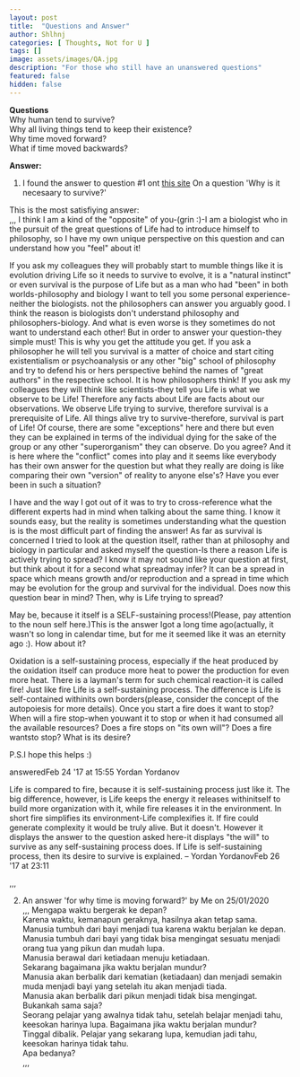 ```yaml
---
layout: post
title:  "Questions and Answer"
author: Shlhnj
categories: [ Thoughts, Not for U ]
tags: []
image: assets/images/QA.jpg
description: "For those who still have an unanswered questions"
featured: false
hidden: false
---
```


**Questions** <br>
Why human tend to survive? <br>
Why all living things tend to keep their existence? <br>
Why time moved forward? <br>
What if time moved backwards? <br>

**Answer:**<br>
1. I found the answer to question #1 ont [this site](https://philosophy.stackexchange.com/questions/15596/why-is-it-necessary-to-survive?newreg=c3f02f22f46c48e28ef6379ba6438177)
On a question 'Why is it necesaary to survive?'

This is the most satisfiying answer: <br>
,,,
I think I am a kind of the "opposite" of you-(grin :)-I am a biologist who in the pursuit of the great questions of Life had to introduce himself to philosophy, so I have my own unique perspective on this question and can understand how you "feel" about it!

If you ask my colleagues they will probably start to mumble things like it is evolution driving Life so it needs to survive to evolve, it is a "natural instinct" or even survival is the purpose of Life but as a man who had "been" in both worlds-philosophy and biology I want to tell you some personal experience-neither the biologists. not the philosophers can answer you arguably good. I think the reason is biologists don't understand philosophy and philosophers-biology. And what is even worse is they sometimes do not want to understand each other! But in order to answer your question-they simple must! This is why you get the attitude you get. If you ask a philosopher he will tell you survival is a matter of choice and start citing existentialism or psychoanalysis or any other "big" school of philosophy and try to defend his or hers perspective behind the names of "great authors" in the respective school. It is how philosophers think! If you ask my colleagues they will think like scientists-they tell you Life is what we observe to be Life! Therefore any facts about Life are facts about our observations. We observe Life trying to survive, therefore survival is a prerequisite of Life. All things alive try to survive-therefore, survival is part of Life! Of course, there are some "exceptions" here and there but even they can be explained in terms of the individual dying for the sake of the group or any other "superorganism" they can observe. Do you agree? And it is here where the "conflict" comes into play and it seems like everybody has their own answer for the question but what they really are doing is like comparing their own "version" of reality to anyone else's? Have you ever been in such a situation?

I have and the way I got out of it was to try to cross-reference what the different experts had in mind when talking about the same thing. I know it sounds easy, but the reality is sometimes understanding what the question is is the most difficult part of finding the answer! As far as survival is concerned I tried to look at the question itself, rather than at philosophy and biology in particular and asked myself the question-Is there a reason Life is actively trying to spread? I know it may not sound like your question at first, but think about it for a second what spreadmay infer? It can be a spread in space which means growth and/or reproduction and a spread in time which may be evolution for the group and survival for the individual. Does now this question bear in mind? Then, why is Life trying to spread?

May be, because it itself is a SELF-sustaining process!(Please, pay attention to the noun self here.)This is the answer Igot a long time ago(actually, it wasn't so long in calendar time, but for me it seemed like it was an eternity ago :). How about it?

Oxidation is a self-sustaining process, especially if the heat produced by the oxidation itself can produce more heat to power the production for even more heat. There is a layman's term for such chemical reaction-it is called fire! Just like fire Life is a self-sustaining process. The difference is Life is self-contained withinits own borders(please, consider the concept of the autopoiesis for more details). Once you start a fire does it want to stop? When will a fire stop-when youwant it to stop or when it had consumed all the available resources? Does a fire stops on "its own will"? Does a fire wantsto stop? What is its desire?

P.S.I hope this helps :)

answeredFeb 24 '17 at 15:55
Yordan Yordanov



Life is compared to fire, because it is self-sustaining process just like it. The big difference, however, is Life keeps the energy it releases withinitself to build more organization with it, while fire releases it in the environment. In short fire simplifies its environment-Life complexifies it. If fire could generate complexity it would be truly alive. But it doesn't. However it displays the answer to the question asked here-it displays "the will" to survive as any self-sustaining process does. If Life is self-sustaining process, then its desire to survive is explained. – Yordan YordanovFeb 26 '17 at 23:11 

,,,

2. An answer 'for why time is moving forward?'
by Me on 25/01/2020 <br>
,,,
Mengapa waktu bergerak ke depan?<br>
Karena waktu, kemanapun geraknya, hasilnya akan tetap sama.<br>
Manusia tumbuh dari bayi menjadi tua karena waktu berjalan ke depan.<br>
Manusia tumbuh dari bayi yang tidak bisa mengingat sesuatu menjadi orang tua yang pikun dan mudah lupa.<br>
Manusia berawal dari ketiadaan menuju ketiadaan.<br>
Sekarang bagaimana jika waktu berjalan mundur?<br>
Manusia akan berbalik dari kematian (ketiadaan) dan menjadi semakin muda menjadi bayi yang setelah itu akan menjadi tiada.<br>
Manusia akan berbalik dari pikun menjadi tidak bisa mengingat.<br>
Bukankah sama saja?<br>
Seorang pelajar yang awalnya tidak tahu, setelah belajar menjadi tahu, keesokan harinya lupa. Bagaimana jika waktu berjalan mundur?<br>
Tinggal dibalik. Pelajar yang sekarang lupa, kemudian jadi tahu, keesokan harinya tidak tahu.<br>
Apa bedanya?<br>
,,,


